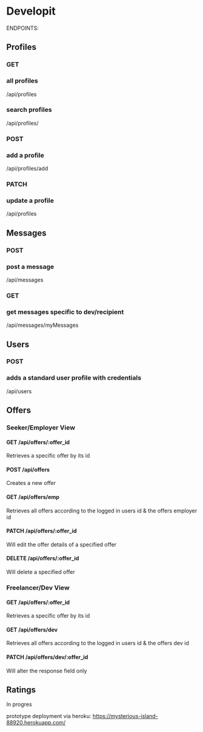 # Developit

ENDPOINTS:

## Profiles

### GET

### all profiles

/api/profiles

### search profiles

/api/profiles/

### POST

### add a profile

/api/profiles/add

### PATCH

### update a profile

/api/profiles

## Messages

### POST

### post a message

/api/messages

### GET

### get messages specific to dev/recipient

/api/messages/myMessages

## Users

### POST

### adds a standard user profile with credentials

/api/users

## Offers

### Seeker/Employer View

#### GET /api/offers/:offer_id

Retrieves a specific offer by its id

#### POST /api/offers

Creates a new offer

#### GET /api/offers/emp

Retrieves all offers according to the logged in users id & the offers employer id

#### PATCH /api/offers/:offer_id

Will edit the offer details of a specified offer

#### DELETE /api/offers/:offer_id

Will delete a specified offer

### Freelancer/Dev View

#### GET /api/offers/:offer_id

Retrieves a specific offer by its id

#### GET /api/offers/dev

Retrieves all offers according to the logged in users id & the offers dev id

#### PATCH /api/offers/dev/:offer_id

Will alter the response field only

## Ratings

In progres

prototype deployment via heroku:
https://mysterious-island-88920.herokuapp.com/
